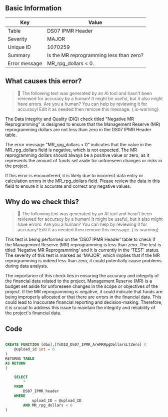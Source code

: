## Basic Information
| Key         | Value          |
|-------------|----------------|
| Table       | DS07 IPMR Header |
| Severity    | MAJOR |
| Unique ID   | 1070259   |
| Summary     | Is the MR reprogramming less than zero? |
| Error message | MR_rpg_dollars < 0. |

## What causes this error?

> :robot: The following text was generated by an AI tool and hasn't been reviewed for accuracy by a human! It might be useful, but it also might have errors. Are you a human? You can help by reviewing it for accuracy! Edit it as needed then remove this message.
{.is-warning}

The Data Integrity and Quality (DIQ) check titled "Negative MR Reprogramming" is designed to ensure that the Management Reserve (MR) reprogramming dollars are not less than zero in the DS07 IPMR Header table. 

The error message "MR_rpg_dollars < 0" indicates that the value in the MR_rpg_dollars field is negative, which is not expected. The MR reprogramming dollars should always be a positive value or zero, as it represents the amount of funds set aside for unforeseen changes or risks in the project. 

If this error is encountered, it is likely due to incorrect data entry or calculation errors in the MR_rpg_dollars field. Please review the data in this field to ensure it is accurate and correct any negative values.
## Why do we check this?

> :robot: The following text was generated by an AI tool and hasn't been reviewed for accuracy by a human! It might be useful, but it also might have errors. Are you a human? You can help by reviewing it for accuracy! Edit it as needed then remove this message.
{.is-warning}

This test is being performed on the 'DS07 IPMR Header' table to check if the Management Reserve (MR) reprogramming is less than zero. The test is titled 'Negative MR Reprogramming' and it is currently in the 'TEST' status. The severity of this test is marked as 'MAJOR', which implies that if the MR reprogramming is indeed less than zero, it could potentially cause problems during data analysis.

The importance of this check lies in ensuring the accuracy and integrity of the financial data related to the project. Management Reserve (MR) is a budget set aside for unforeseen changes in the scope or objectives of the project. If the MR reprogramming is negative, it could indicate that funds are being improperly allocated or that there are errors in the financial data. This could lead to inaccurate financial reporting and decision-making. Therefore, it is crucial to address this issue to maintain the integrity and reliability of the project's financial data.
## Code

```sql

CREATE FUNCTION [dbo].[fnDIQ_DS07_IPMR_AreMRRpgDollarsLtZero] (
	@upload_id int = 0
)
RETURNS TABLE
AS RETURN
(
	
	SELECT 
		*
	FROM
		DS07_IPMR_header
	WHERE
			upload_ID = @upload_ID
		AND MR_rpg_dollars < 0
)
```

